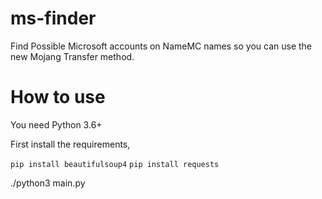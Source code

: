 # ms-finder
Find Possible Microsoft accounts on NameMC names so you can use the new Mojang Transfer method.

# How to use

You need Python 3.6+

First install the requirements,

`pip install beautifulsoup4`
`pip install requests`

./python3 main.py
